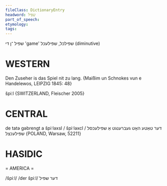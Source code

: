 ```yaml
---
fileClass: DictionaryEntry
headword: שפּיל
part_of_speech: 
etymology: 
tags: 
---
```

שפּיל
־ן
די
'game'
שפּילכל, שפּילעכל
(diminutive)

WESTERN
========

Den Zuseher is das Spiel nit zu lang.
{Maißim un Schnokes vun e Handelewos, LEIPZIG 1845: 48}

špiːl {SWITZERLAND, Fleischer 2005}

CENTRAL
========

de tatə gəbrengt a špiˑləxsl / špiˑləxcl דער טאַטע האָט געברענגט אַ שפּילעכסל / שפּילעכצל {POLAND, Warsaw, 52211}

HASIDIC
=======
= AMERICA = 

/špiːl/
/der špiːl/ דער שפּיל